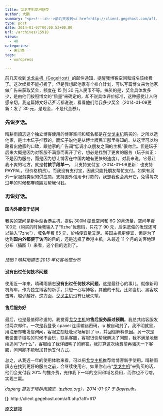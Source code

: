 ```yaml
---
title: 戈戈主机使用感受
author: 大鹏
summary: "<p><!--:zh-->前几天收到<a href=http://client.gegehost.com/aff.php?aff=617>戈戈主机（GegeHost）</a>的邮件通知，提醒我博客空间和域名该续费了。这次续费不能打折了，但是我想起他家有个推介计划，可以写篇博文来为他家做广告来获取奖金，额度在 15 到 30 元人民币不等。搞笑的是，奖金具体发多少，是由他们按照博文的“质量”来确定的，却不说具体评价标准，这种感觉让人倍感亲切。我这篇博文好话歹话都说说，看看他们给我多少奖金（2014-01-09更新：发了 30 元，是现金，不是代金券）。</p>"
type: post
date: 2014-01-07T00:00:53+00:00
url: /archives/15918
views:
  - 48
categories:
  - 未分类
tags:
  - wordpress

---
```

<p><!--:zh-->前几天收到<a href="http://client.gegehost.com/aff.php?aff=617">戈戈主机（GegeHost）</a>的邮件通知，提醒我博客空间和域名该续费了。这次续费不能打折了，但是我想起他家有个推介计划，可以写篇博文来为他家做广告来获取奖金，额度在 15 到 30 元人民币不等。搞笑的是，奖金具体发多少，是由他们按照博文的“质量”来确定的，却不说具体评价标准，这种感觉让人倍感亲切。我这篇博文好话歹话都说说，看看他们给我多少奖金（2014-01-09更新：发了 30 元，是现金，不是代金券）。</p>
<h3>先说歹话。</h3>
<p><!--:--></p>
<p><!--more--></p>
<p><!--:zh--></p>
<p>晴耕雨讀志这个独立博客使用的博客空间和域名都是在<a href="http://client.gegehost.com/aff.php?aff=617">戈戈主机</a>购买的。之所以选他家，是土木坛子推荐的，而坛子说他是从博士牌民工那里得知的。从这里可以约略看出他家的口碑，跟他家的广告词“低调小众朋友之间的主机”很吻合。但是坛子后来大概是因为对客服不满意而离开了它，想必是找到了更爽的服务（坛子纠正：不是因为服务，而是因为想让博客在中国内地有更快的速度）。对我来说，它最让我不爽的地方，就是<strong>付款手段单一</strong>， 只支持支付宝（2014-01-09更新：也支持PAYPAL，但价格稍贵）。而我没有支付宝，因此只能托朋友帮忙支付。如果有另外一家服务类似的供应商，支持国外信用卡付款的，我想我也会离开它，免得每次过年的时候都麻烦朋友帮我付钱。</p>
<h3>再说好话。</h3>
<h4>国内外都便于访问</h4>
<p>我买的空间是新手型香港主机，提供 300M 硬盘空间和 6G 的月流量，空间年费 100元（购买的时候我输入了“9zhe”优惠码，只花了 90 元，后来悲催的发现还可以输入“7zhe”），域名年费 65 元，价格便宜量又足。美国主机更便宜，但是为了达到<strong>国内外都便于访问</strong>的目的，还是选择了香港主机。从最近 11 个月的访客地理分布（插图 1）来看，这个目的达到了。</p>
<p><img src="https://qg5vba.dm2304.livefilestore.com/y2pnBg_bpOJ1hpNUil7eLGsEbJwYdEZ0URLgyZQNQDULsdkhmVNPVpJoj8eq5kt3V3gAlbIcZDxIEodTpWHcL6GPr7H4gIaTsOHsZ_I3O8E5C0/2013-12-30_GA_dapengde.jpg" alt="" /></p>
<p><em>插图 1 晴耕雨讀志 2013 年访客地理分布</em></p>
<h4>没有出过任何技术问题</h4>
<p>使用近一年来，晴耕雨讀志<strong>没有出过任何技术问题</strong>，这是最舒心的事儿。就像新司机驾车，作为独立博客的新手，只想一心写博客，其他的干扰，比如当机、黑客攻击等，越少越好。这方面，<a href="http://client.gegehost.com/aff.php?aff=617">戈戈主机</a>没有让我失望。</p>
<h4>售后服务好</h4>
<p>最后，也是最值得称道的，我觉得<a href="http://client.gegehost.com/aff.php?aff=617">戈戈主机</a>的<strong>售后服务超过预期</strong>。我总共给客服发过两次邮件。一次是我登录 cpanel 连续输错密码，ip 被自动封了。我不明就里，用注册邮箱发信询问，客服立刻赶赴现场解封了 ip，并回信解释原因。另一次是我设置子域名的时候不会玩，联系客服，客服很快帮我解决了问题，我不满足地继续追问“为什么”，客服给了我详细明了的解答。我打算这次续费前再骚扰一下客服，问问能不能增加其他支付方式。</p>
<p>总之，从我近一年的使用体验来看，可以把<a href="http://client.gegehost.com/aff.php?aff=617">戈戈主机</a>推荐给博客新手使用。晴耕雨讀志在找到更好的服务之前，会继续使用它。如果你点击“<a href="http://client.gegehost.com/aff.php?aff=617">戈戈主机</a>”来购买的话，他们会支付我 20% 的推介费，充作我下一年的空间和域名费用，而你也不亏啥，实现三赢。</p>
<p><em>dapeng 首发于晴耕雨讀志（pzhao.org），2014-01-07 于 Bayreuth。</em><!--:--></p>
<p>[]: http://client.gegehost.com/aff.php?aff=617</p>

[原文链接](http://dapengde.com/archives/15918)

